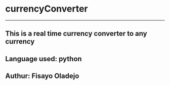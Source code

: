 # currencyConverter
---
This is a real time currency converter to any currency 
---
Language used: python 
----
## Authur: Fisayo Oladejo
